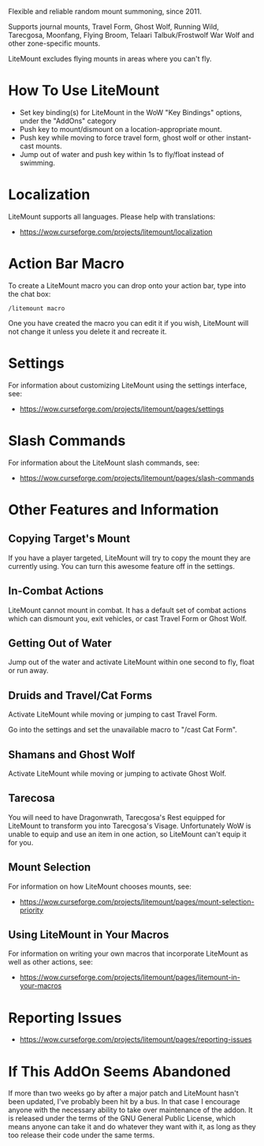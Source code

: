 Flexible and reliable random mount summoning, since 2011.

Supports journal mounts, Travel Form, Ghost Wolf, Running Wild, Tarecgosa,
Moonfang, Flying Broom, Telaari Talbuk/Frostwolf War Wolf and other
zone-specific mounts.

LiteMount excludes flying mounts in areas where you can't fly.

# How To Use LiteMount

 * Set key binding(s) for LiteMount in the WoW "Key Bindings" options, under the "AddOns" category
 * Push key to mount/dismount on a location-appropriate mount.
 * Push key while moving to force travel form, ghost wolf or other instant-cast mounts.
 * Jump out of water and push key within 1s to fly/float instead of swimming.

# Localization

LiteMount supports all languages. Please help with translations:

 * https://wow.curseforge.com/projects/litemount/localization

# Action Bar Macro

To create a LiteMount macro you can drop onto your action bar, type
into the chat box:

`/litemount macro`

One you have created the macro you can edit it if you wish, LiteMount will not
change it unless you delete it and recreate it.

# Settings

For information about customizing LiteMount using the settings interface, see:

 * https://wow.curseforge.com/projects/litemount/pages/settings

# Slash Commands

For information about the LiteMount slash commands, see:

 * https://wow.curseforge.com/projects/litemount/pages/slash-commands

# Other Features and Information

## Copying Target's Mount

If you have a player targeted, LiteMount will try to copy the mount they are
currently using. You can turn this awesome feature off in the settings.

## In-Combat Actions

LiteMount cannot mount in combat. It has a default set of combat actions which
can dismount you, exit vehicles, or cast Travel Form or Ghost
Wolf.

## Getting Out of Water

Jump out of the water and activate LiteMount within one second to fly, float
or run away.

## Druids and Travel/Cat Forms

Activate LiteMount while moving or jumping to cast Travel Form.

Go into the settings and set the unavailable macro to "/cast Cat Form".

## Shamans and Ghost Wolf

Activate LiteMount while moving or jumping to activate Ghost Wolf.

## Tarecosa

You will need to have Dragonwrath, Tarecgosa's Rest equipped for LiteMount to
transform you into Tarecgosa's Visage. Unfortunately WoW is unable to equip
and use an item in one action, so LiteMount can't equip it for you.

## Mount Selection

For information on how LiteMount chooses mounts, see:

 * https://wow.curseforge.com/projects/litemount/pages/mount-selection-priority

## Using LiteMount in Your Macros

For information on writing your own macros that incorporate LiteMount as well
as other actions, see:

 * https://wow.curseforge.com/projects/litemount/pages/litemount-in-your-macros

# Reporting Issues

 * https://wow.curseforge.com/projects/litemount/pages/reporting-issues

# If This AddOn Seems Abandoned

If more than two weeks go by after a major patch and LiteMount hasn't been
updated, I've probably been hit by a bus. In that case I encourage anyone with
the necessary ability to take over maintenance of the addon. It is released
under the terms of the GNU General Public License, which means anyone can take
it and do whatever they want with it, as long as they too release their code
under the same terms.

